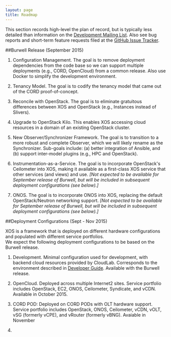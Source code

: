```yaml
---
layout: page
title: Roadmap
---
```


This section records high-level the plan of record, but is typically
less detailed than information on the
[Development Mailing List](https://groups.google.com/a/xosproject.org/forum/#!forum/devel).
Also see bug reports and short-term feature requests filed at the [GitHub Issue
Tracker](https://github.com/open-cloud/xos/issues).

##Burwell Release (September 2015)

1. Configuration Management. The goal is to remove deployment
dependencies from the code base so we can support multiple deployments
(e.g., CORD, OpenCloud) from a common release. Also use Docker to
simplify the development environment.

2. Tenancy Model. The goal is to codify the tenancy model that came
out of the CORD proof-of-concept.

3. Reconcile with OpenStack. The goal is to eliminate gratuitous
differences between XOS and OpenStack (e.g., Instances instead of Slivers).

4. Upgrade to OpenStack Kilo. This enables XOS accessing cloud
resources in a domain of an existing OpenStack cluster.

5. New Observer/Synchronizer Framework. The goal is to transition to
a more robust and complete Observer,  which we will likely rename as
the Synchronizer. Sub-goals include: (a) better integration of
Ansible, and (b) support inter-model plugins (e.g., HPC and OpenStack).

6. Instrumentation-as-a-Service. The goal is to incorporate
OpenStack's Ceilometer into XOS, making it available as a first-class
XOS service that other services (and views) and use. *[Not expected to
be available for September release of Burwell, but will be included in
subsequent deployment configurations (see below).]*

7. ONOS. The goal is to incorporate ONOS into XOS, replacing the
default OpenStack/Neutron networking support. *[Not expected to
be available for September release of Burwell, but will be included in
subsequent deployment configurations (see below).]*

##Deployment Configurations (Sept - Nov 2015)

XOS is a framework that is deployed on different hardware
configurations and populated with different service portfolios.  
We expect the following deployment configurations to be based on 
the Burwell release.

1. Development. Minimal configuration used for development, with
backend cloud resources provided by CloudLab. Corresponds to the
environment described in [Developer Guide](../2_developer). Available
with the Burwell release.

2. OpenCloud. Deployed across multiple Internet2 sites. Service
portfolio includes OpenStack, EC2, ONOS, Ceilometer, Syndicate, and
vCDN. Available in October 2015.

3. CORD POD: Deployed on CORD PODs with OLT hardware support. Service
portfolio includes OpenStack, ONOS, Ceilometer, vCDN, vOLT, vSG
(formerly vCPE), and vRouter (formerly vBNG). Avaiable in November
2015.
